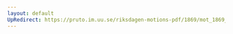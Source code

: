 ```yaml
---
layout: default
UpRedirect: https://pruto.im.uu.se/riksdagen-motions-pdf/1869/mot_1869__ak__192/mot_1869__ak__192-001.pdf
---
```

